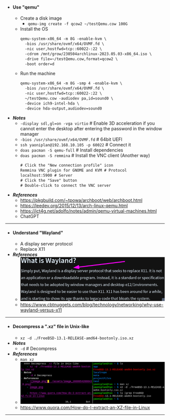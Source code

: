 - #### Use "qemu"
    - Create a disk image
        - `qemu-img create -f qcow2 ~/testQemu.cow 100G`
    - Install the OS
      ```
      qemu-system-x86_64 -m 8G -enable-kvm \
        -bios /usr/share/ovmf/x64/OVMF.fd \
        -nic user,hostfwd=tcp::60022-:22 \
        -cdrom /mnt/grow/230504archlinux-2023.05.03-x86_64.iso \
        -drive file=~/testQemu.cow,format=qcow2 \
        -boot order=d
      ```
    - Run the machine
      ```
      qemu-system-x86_64 -m 8G -smp 4 -enable-kvm \
        -bios /usr/share/ovmf/x64/OVMF.fd \
        -nic user,hostfwd=tcp::60022-:22 \
        ~/testQemu.cow -audiodev pa,id=sound0 \
        -device ich9-intel-hda \
        -device hda-output,audiodev=sound0
      ```
- ***Notes***
    - `-display sdl,gl=on -vga virtio` # Enable 3D acceleration if you cannot enter the desktop after entering the password in the window manager
    - `-bios /usr/share/ovmf/x64/OVMF.fd` # 64bit UEFI
    - `ssh yaoniplan@192.168.10.105 -p 60022` # Connect it
    - `doas pacman -S qemu-full` # Install dependencies
    - `doas pacman -S remmina` # Install the VNC client (Another way)
      ```
      # Click the "New connection profile" icon
      Remmina VNC plugin for GNOME and KVM # Protocol
      localhost:5900 # Server
      # Click the "Save" button
      # Double-click to connect the VNC server
      ```
- ***References***
    - https://pkgbuild.com/~tpowa/archboot/web/archboot.html
    - https://leedev.org/2015/12/13/arch-linux-qemu.html
    - https://ict4g.net/adolfo/notes/admin/qemu-virtual-machines.html
    - ChatGPT
- ---
- #### Understand "Wayland"
    - A display server protocol
    - Replace X11
- ***References***
    - ![image.png](../assets/image_1668656110539_0.png)
    - https://www.cbtnuggets.com/blog/technology/networking/why-use-wayland-versus-x11
- ---
- #### Decompress a ".xz" file in Unix-like
    - `xz -d ./FreeBSD-13.1-RELEASE-amd64-bootonly.iso.xz`
- ***Notes***
    - `-d` # Decompress
- ***References***
    - `man xz`
    - ![2023-02-12_14:44:43.png](../assets/2023-02-12_14:44:43.png)
    - https://www.quora.com/How-do-I-extract-an-XZ-file-in-Linux
- ---
